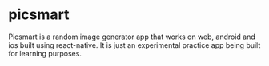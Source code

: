 # picsmart
Picsmart is a random image generator app that works on web, android and ios built using react-native. It is just an experimental practice app being built for learning purposes.
